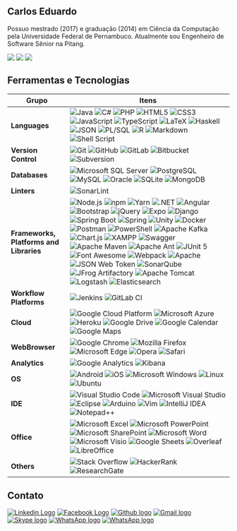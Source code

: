## Carlos Eduardo

Possuo mestrado (2017) e graduação (2014) em Ciência da Computação pela Universidade Federal de Pernambuco. Atualmente sou Engenheiro de Software Sênior na Pitang.

<img src="https://github-readme-stats.vercel.app/api?username=carloscemb&show_icons=true&theme=algolia&include_all_commits=true&count_private=true"/> <img src="https://github-readme-stats.vercel.app/api/top-langs/?username=carloscemb&layout=compact&langs_count=7&theme=algolia"/> <img src="https://github-readme-streak-stats.herokuapp.com/?user=carloscemb&theme=algolia"/>
  
## Ferramentas e Tecnologias

Grupo | Itens
------------ | -------------
**Languages** | ![Java](https://img.shields.io/badge/-Java-007396?style=flat-square&logo=java) ![C#](https://img.shields.io/badge/C%23-239120?style=flat-square&logo=c-sharp&logoColor=white) ![PHP](https://img.shields.io/badge/PHP-777BB4?style=flat-square&logo=php&logoColor=white) ![HTML5](https://img.shields.io/badge/-HTML5-E34F26?style=flat-square&logo=html5&logoColor=white) ![CSS3](https://img.shields.io/badge/-CSS3-1572B6?style=flat-square&logo=css3) ![JavaScript](https://img.shields.io/badge/-JavaScript-black?style=flat-square&logo=javascript) ![TypeScript](https://img.shields.io/badge/-TypeScript-007ACC?style=flat-square&logo=typescript&logoColor=white) ![LaTeX](https://img.shields.io/badge/LaTeX-47A141?style=flat-square&logo=LaTeX&logoColor=white) ![Haskell](https://img.shields.io/badge/Haskell-5D4F85?style=flat-square&logo=haskell&logoColor=white) ![JSON](https://img.shields.io/badge/JSON-5E5C5C?style=flat-square&logo=json&logoColor=white) ![PL/SQL](https://img.shields.io/badge/PLSQL-F80000?style=flat-square&logo=oracle&logoColor=black) ![R](https://img.shields.io/badge/R-276DC3?style=flat-square&logo=r&logoColor=white) ![Markdown](https://img.shields.io/badge/Markdown-000000?style=flat-square&logo=markdown&logoColor=white) ![Shell Script](https://img.shields.io/badge/Shell_Script-121011?style=flat-square&logo=gnu-bash&logoColor=white)
**Version Control** | ![Git](https://img.shields.io/badge/-Git-black?style=flat-square&logo=git) ![GitHub](https://img.shields.io/badge/-GitHub-181717?style=flat-square&logo=github) ![GitLab](https://img.shields.io/badge/GitLab-330F63?style=flat-square&logo=gitlab&logoColor=white) ![Bitbucket](https://img.shields.io/badge/Bitbucket-0747a6?style=flat-square&logo=bitbucket&logoColor=white) ![Subversion](https://img.shields.io/badge/Subversion-809CC9?style=flat-square&logo=subversion&logoColor=white)
**Databases** | ![Microsoft SQL Server](https://img.shields.io/badge/-SQL%20Server-CC2927?style=flat-square&logo=microsoft-sql-server&logoColor=white) ![PostgreSQL](https://img.shields.io/badge/PostgreSQL-%23316192.svg?style=flat-square&logo=postgresql&logoColor=white) ![MySQL](https://img.shields.io/badge/-MySQL-4479A1?style=flat-square&logo=mysql&logoColor=white) ![Oracle](https://img.shields.io/badge/Oracle-F80000?style=flat-square&logo=oracle&logoColor=white) ![SQLite](https://img.shields.io/badge/SQLite-07405E?style=flat-square&logo=sqlite&logoColor=white) ![MongoDB](https://img.shields.io/badge/MongoDB-4EA94B?style=flat-square&logo=mongodb&logoColor=white)
**Linters** | ![SonarLint](https://img.shields.io/badge/SonarLint-CB2029?style=flat-square&logo=sonarlint&logoColor=white)
**Frameworks, Platforms and Libraries** | ![Node.js](https://img.shields.io/badge/Node.js-339933?style=flat-square&logo=nodedotjs&logoColor=white) ![npm](https://img.shields.io/badge/npm-CB3837?style=flat-square&logo=npm&logoColor=white) ![Yarn](https://img.shields.io/badge/Yarn-2C8EBB?style=flat-square&logo=yarn&logoColor=white) ![.NET](https://img.shields.io/badge/.NET-512BD4?style=flat-square&logo=dotnet&logoColor=white) ![Angular](https://img.shields.io/badge/Angular-DD0031?style=flat-square&logo=angular&logoColor=white) ![Bootstrap](https://img.shields.io/badge/-Bootstrap-563D7C?style=flat-square&logo=bootstrap) ![jQuery](https://img.shields.io/badge/jQuery-0769AD?style=flat-square&logo=jquery&logoColor=white)  ![Expo](https://img.shields.io/badge/Expo-1B1F23?style=flat-square&logo=expo&logoColor=white) ![Django](https://img.shields.io/badge/Django-092E20?style=flat-square&logo=django&logoColor=green) ![Spring Boot](https://img.shields.io/badge/Spring_Boot-F2F4F9?style=flat-square&logo=spring-boot) ![Spring](https://img.shields.io/badge/-Spring-6DB33F?style=flat-square&logo=spring&logoColor=white) ![Unity](https://img.shields.io/badge/Unity-100000?style=flat-square&logo=unity&logoColor=white) ![Docker](https://img.shields.io/badge/Docker-2CA5E0?style=flat-square&logo=docker&logoColor=white) ![Postman](https://img.shields.io/badge/Postman-FF6C37?style=flat-square&logo=Postman&logoColor=white) ![PowerShell](https://img.shields.io/badge/PowerShell-5391FE?style=flat-square&logo=PowerShell&logoColor=white) ![Apache Kafka](https://img.shields.io/badge/Apache_Kafka-231F20?style=flat-square&logo=apache-kafka&logoColor=white) ![Chart.js](https://img.shields.io/badge/Chart.js-FF6384?style=flat-square&logo=chartdotjs&logoColor=white) ![XAMPP](https://img.shields.io/badge/Xampp-F37623?style=flat-square&logo=xampp&logoColor=white) ![Swagger](https://img.shields.io/badge/Swagger-85EA2D?style=flat-square&logo=Swagger&logoColor=white) ![Apache Maven](https://img.shields.io/badge/Apache%20Maven-C71A36?style=flat-square&logo=apachemaven&logoColor=white) ![Apache Ant](https://img.shields.io/badge/Apache%20Ant-A81C7D?style=flat-square&logo=Apache%20Ant&logoColor=white) ![JUnit 5](https://img.shields.io/badge/Junit5-25A162?style=flat-square&logo=junit5&logoColor=white) ![Font Awesome](https://img.shields.io/badge/Font_Awesome-339AF0?style=flat-square&logo=fontawesome&logoColor=white) ![Webpack](https://img.shields.io/badge/Webpack-8DD6F9?style=flat-square&logo=Webpack&logoColor=white) ![Apache](https://img.shields.io/badge/Apache-D22128?style=flat-square&logo=Apache&logoColor=white) ![JSON Web Token](https://img.shields.io/badge/JWT-000000?style=flat-square&logo=JSON%20web%20tokens&logoColor=white) ![SonarQube](https://img.shields.io/badge/SonarQube-4E9BCD?style=flat-square&logo=sonarqube&logoColor=white) ![JFrog Artifactory](https://img.shields.io/badge/JFrog%20Artifactory-41BF47?style=flat-square&logo=jfrog&logoColor=white) ![Apache Tomcat](https://img.shields.io/badge/Apache%20Tomcat-F8DC75?style=flat-square&logo=apache-tomcat&logoColor=black) ![Logstash](https://img.shields.io/badge/Logstash-005571?style=flat-square&logo=logstash&logoColor=white) ![Elasticsearch](https://img.shields.io/badge/Elasticsearch-005571?style=flat-square&logo=elasticsearch&logoColor=white)
**Workflow Platforms** | ![Jenkins](https://img.shields.io/badge/Jenkins-D24939?style=flat-square&logo=Jenkins&logoColor=white) ![GitLab CI](https://img.shields.io/badge/GitLabCI-%23181717.svg?style=flat-square&logo=gitlab&logoColor=white)
**Cloud** | ![Google Cloud Platform](https://img.shields.io/badge/Google_Cloud-4285F4?style=flat-square&logo=google-cloud&logoColor=white) ![Microsoft Azure](https://img.shields.io/badge/Microsoft%20Azure-0089D6?style=flat-square&logo=microsoft-azure&logoColor=white) ![Heroku](https://img.shields.io/badge/Heroku-430098?style=flat-square&logo=heroku&logoColor=white) ![Google Drive](https://img.shields.io/badge/Google%20Drive-4285F4?style=flat-square&logo=googledrive&logoColor=white) ![Google Calendar](https://img.shields.io/badge/Google%20Calendar-4285F4?style=flat-square&logo=Google%20Calendar&logoColor=white) ![Google Maps](https://img.shields.io/badge/Google%20Maps-4285F4?style=flat-square&logo=Google%20Maps&logoColor=white)
**WebBrowser** | ![Google Chrome](https://img.shields.io/badge/Google%20Chrome-4285F4?style=flat-square&logo=Google-chrome&logoColor=white) ![Mozilla Firefox](https://img.shields.io/badge/Firefox_Browser-FF7139?style=flat-square&logo=Firefox-Browser&logoColor=white) ![Microsoft Edge](https://img.shields.io/badge/Microsoft_Edge-0078D7?style=flat-square&logo=Microsoft-edge&logoColor=white) ![Opera](https://img.shields.io/badge/Opera-FF1B2D?style=flat-square&logo=Opera&logoColor=white) ![Safari](https://img.shields.io/badge/Safari-FF1B2D?style=flat-square&logo=Safari&logoColor=white)
**Analytics** | ![Google Analytics](https://img.shields.io/badge/Google%20Analytics-E37400?style=flat-square&logo=google%20analytics&logoColor=white) ![Kibana](https://img.shields.io/badge/Kibana-005571?style=flat-square&logo=Kibana&logoColor=white)
**OS** | ![Android](https://img.shields.io/badge/Android-3DDC84?style=flat-square&logo=android&logoColor=white) ![iOS](https://img.shields.io/badge/iOS-000000?style=flat-square&logo=ios&logoColor=white) ![Microsoft Windows](https://img.shields.io/badge/Windows-0078D6?style=flat-square&logo=windows&logoColor=white) ![Linux](https://img.shields.io/badge/Linux-FCC624?style=flat-square&logo=linux&logoColor=black) ![Ubuntu](https://img.shields.io/badge/Ubuntu-E95420?style=flat-square&logo=ubuntu&logoColor=white)
**IDE** | ![Visual Studio Code](https://img.shields.io/badge/Visual_Studio_Code-0078D4?style=flat-square&logo=visual%20studio%20code&logoColor=white) ![Microsoft Visual Studio](https://img.shields.io/badge/Visual_Studio-5C2D91?style=flat-square&logo=visual%20studio&logoColor=white) ![Eclipse](https://img.shields.io/badge/Eclipse-2C2255?style=flat-square&logo=eclipse&logoColor=white) ![Arduino](https://img.shields.io/badge/Arduino_IDE-00979D?style=flat-square&logo=arduino&logoColor=white) ![Vim](https://img.shields.io/badge/VIM-%2311AB00.svg?&style=flat-square&logo=vim&logoColor=white) ![IntelliJ IDEA](https://img.shields.io/badge/IntelliJIDEA-000000.svg?style=flat-square&logo=intellij-idea&logoColor=white) ![Notepad++](https://img.shields.io/badge/Notepad++-90E59A.svg?style=flat-square&logo=notepad%2B%2B&logoColor=black)
**Office** | ![Microsoft Excel](https://img.shields.io/badge/Microsoft_Excel-217346?style=flat-square&logo=microsoft-excel&logoColor=white) ![Microsoft PowerPoint](https://img.shields.io/badge/Microsoft_PowerPoint-B7472A?style=flat-square&logo=microsoft-powerpoint&logoColor=white) ![Microsoft SharePoint](https://img.shields.io/badge/Microsoft_SharePoint-0078D4?style=flat-square&logo=microsoft-sharepoint&logoColor=white) ![Microsoft Word](https://img.shields.io/badge/Microsoft_Word-2B579A?style=flat-square&logo=microsoft-word&logoColor=white) ![Microsoft Visio](https://img.shields.io/badge/Microsoft_Visio-3955A3?style=flat-square&logo=microsoft-visio&logoColor=white) ![Google Sheets](https://img.shields.io/badge/Google%20Sheets-34A853?style=flat-square&logo=google-sheets&logoColor=white) ![Overleaf](https://img.shields.io/badge/Overleaf-47A141?style=flat-square&logo=Overleaf&logoColor=white) ![LibreOffice](https://img.shields.io/badge/LibreOffice-18A303?style=flat-square&logo=LibreOffice&logoColor=white)
**Others** | ![Stack Overflow](https://img.shields.io/badge/Stack_Overflow-FE7A16?style=flat-square&logo=stack-overflow&logoColor=white) ![HackerRank](https://img.shields.io/badge/-Hackerrank-2EC866?style=flat-square&logo=HackerRank&logoColor=white) ![ResearchGate](https://img.shields.io/badge/Research_Gate-00CCBB.svg?&style=flat-square&logo=ResearchGate&logoColor=white) 

 ## Contato

[<img src="https://img.shields.io/badge/LinkedIn-0077B5?style=for-the-badge&logo=linkedin&logoColor=white" alt="Linkedin Logo">](https://www.linkedin.com/in/carlos-eduardo-martins-barbosa-50475716a/)
[<img src="https://img.shields.io/badge/Facebook-1877F2?style=for-the-badge&logo=facebook&logoColor=white" alt="Facebook Logo">](https://facebook.com/carlos.cemb)
[<img src="https://img.shields.io/badge/GitHub-100000?style=for-the-badge&logo=github&logoColor=white" alt="Github logo">](https://github.com/carloscemb)
[<img src="https://img.shields.io/badge/Gmail-D14836?style=for-the-badge&logo=gmail&logoColor=white" alt="Gmail logo">](mailto:cemb.carlos@gmail.com)
[<img src="https://img.shields.io/badge/Skype-blue?style=for-the-badge&logo=skype&logoColor=white" alt="Skype logo">](https://join.skype.com/invite/Nxfnk3LCI5Z0)
[<img src="https://img.shields.io/badge/WhatsApp-25D366?style=for-the-badge&logo=whatsapp&logoColor=white" alt="WhatsApp logo">]()
[<img src="https://img.shields.io/badge/Research_Gate-00CCBB.svg?&style=for-the-badge&logo=ResearchGate&logoColor=white" alt="WhatsApp logo">](https://www.researchgate.net/profile/Carlos-Barbosa-21)

<!--
<img src="https://github.com/TheDudeThatCode/TheDudeThatCode/blob/master/Assets/Mario_Gameplay.gif" alt="Mario Game" width="980">

**carloscemb/carloscemb** is a ✨ _special_ ✨ repository because its `README.md` (this file) appears on your GitHub profile.

Here are some ideas to get you started:

- 🔭 I’m currently working on ...
- 🌱 I’m currently learning ...
- 👯 I’m looking to collaborate on ...
- 🤔 I’m looking for help with ...
- 💬 Ask me about ...
- 📫 How to reach me: ...
- 😄 Pronouns: ...
- ⚡ Fun fact: ...
-->
